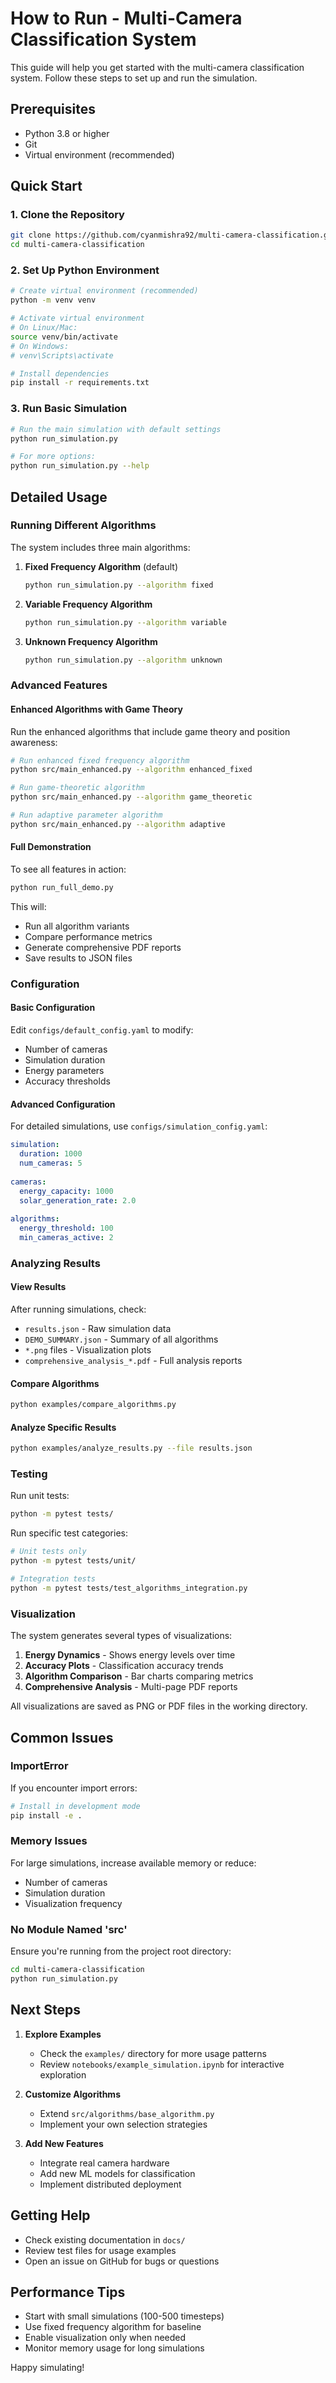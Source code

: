 # How to Run - Multi-Camera Classification System

This guide will help you get started with the multi-camera classification system. Follow these steps to set up and run the simulation.

## Prerequisites

- Python 3.8 or higher
- Git
- Virtual environment (recommended)

## Quick Start

### 1. Clone the Repository

```bash
git clone https://github.com/cyanmishra92/multi-camera-classification.git
cd multi-camera-classification
```

### 2. Set Up Python Environment

```bash
# Create virtual environment (recommended)
python -m venv venv

# Activate virtual environment
# On Linux/Mac:
source venv/bin/activate
# On Windows:
# venv\Scripts\activate

# Install dependencies
pip install -r requirements.txt
```

### 3. Run Basic Simulation

```bash
# Run the main simulation with default settings
python run_simulation.py

# For more options:
python run_simulation.py --help
```

## Detailed Usage

### Running Different Algorithms

The system includes three main algorithms:

1. **Fixed Frequency Algorithm** (default)
   ```bash
   python run_simulation.py --algorithm fixed
   ```

2. **Variable Frequency Algorithm**
   ```bash
   python run_simulation.py --algorithm variable
   ```

3. **Unknown Frequency Algorithm**
   ```bash
   python run_simulation.py --algorithm unknown
   ```

### Advanced Features

#### Enhanced Algorithms with Game Theory

Run the enhanced algorithms that include game theory and position awareness:

```bash
# Run enhanced fixed frequency algorithm
python src/main_enhanced.py --algorithm enhanced_fixed

# Run game-theoretic algorithm
python src/main_enhanced.py --algorithm game_theoretic

# Run adaptive parameter algorithm
python src/main_enhanced.py --algorithm adaptive
```

#### Full Demonstration

To see all features in action:

```bash
python run_full_demo.py
```

This will:
- Run all algorithm variants
- Compare performance metrics
- Generate comprehensive PDF reports
- Save results to JSON files

### Configuration

#### Basic Configuration

Edit `configs/default_config.yaml` to modify:
- Number of cameras
- Simulation duration
- Energy parameters
- Accuracy thresholds

#### Advanced Configuration

For detailed simulations, use `configs/simulation_config.yaml`:

```yaml
simulation:
  duration: 1000
  num_cameras: 5
  
cameras:
  energy_capacity: 1000
  solar_generation_rate: 2.0
  
algorithms:
  energy_threshold: 100
  min_cameras_active: 2
```

### Analyzing Results

#### View Results

After running simulations, check:
- `results.json` - Raw simulation data
- `DEMO_SUMMARY.json` - Summary of all algorithms
- `*.png` files - Visualization plots
- `comprehensive_analysis_*.pdf` - Full analysis reports

#### Compare Algorithms

```bash
python examples/compare_algorithms.py
```

#### Analyze Specific Results

```bash
python examples/analyze_results.py --file results.json
```

### Testing

Run unit tests:
```bash
python -m pytest tests/
```

Run specific test categories:
```bash
# Unit tests only
python -m pytest tests/unit/

# Integration tests
python -m pytest tests/test_algorithms_integration.py
```

### Visualization

The system generates several types of visualizations:

1. **Energy Dynamics** - Shows energy levels over time
2. **Accuracy Plots** - Classification accuracy trends
3. **Algorithm Comparison** - Bar charts comparing metrics
4. **Comprehensive Analysis** - Multi-page PDF reports

All visualizations are saved as PNG or PDF files in the working directory.

## Common Issues

### ImportError

If you encounter import errors:
```bash
# Install in development mode
pip install -e .
```

### Memory Issues

For large simulations, increase available memory or reduce:
- Number of cameras
- Simulation duration
- Visualization frequency

### No Module Named 'src'

Ensure you're running from the project root directory:
```bash
cd multi-camera-classification
python run_simulation.py
```

## Next Steps

1. **Explore Examples**
   - Check the `examples/` directory for more usage patterns
   - Review `notebooks/example_simulation.ipynb` for interactive exploration

2. **Customize Algorithms**
   - Extend `src/algorithms/base_algorithm.py`
   - Implement your own selection strategies

3. **Add New Features**
   - Integrate real camera hardware
   - Add new ML models for classification
   - Implement distributed deployment

## Getting Help

- Check existing documentation in `docs/`
- Review test files for usage examples
- Open an issue on GitHub for bugs or questions

## Performance Tips

- Start with small simulations (100-500 timesteps)
- Use fixed frequency algorithm for baseline
- Enable visualization only when needed
- Monitor memory usage for long simulations

Happy simulating!